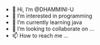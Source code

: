- 👋 Hi, I’m @DHAMMINI-U
- 👀 I’m interested in programming 
- 🌱 I’m currently learning java
- 💞️ I’m looking to collaborate on ...
- 📫 How to reach me ...

<!---
DHAMMINI-U/DHAMMINI-U is a ✨ special ✨ repository because its `README.md` (this file) appears on your GitHub profile.
You can click the Preview link to take a look at your changes.
--->
